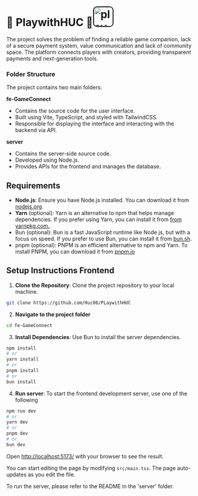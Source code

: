 # 🚀 **PlaywithHUC** 🚀<img alt="play" src="https://github.com/user-attachments/assets/b7ed8787-0f42-49de-8ad0-ffcd653c71c1" style="width: 50px; height: 50px; border: 2px solid #000; border-radius: 10px;">
The project solves the problem of finding a reliable game companion, lack of a secure payment system, value communication and lack of community space. The platform connects players with creators, providing transparent payments and next-generation tools.

### Folder Structure

The project contains two main folders:

**fe-GameConnect**

 - Contains the source code for the user interface.
 - Built using Vite, TypeScript, and styled with TailwindCSS.
 - Responsible for displaying the interface and interacting with the backend via API.
   
**server**

 - Contains the server-side source code.
 - Developed using Node.js.
 - Provides APIs for the frontend and manages the database.

## Requirements
- **Node.js**: Ensure you have Node.js installed. You can download it from [nodejs.org](https://nodejs.org/).
- **Yarn** (optional): Yarn is an alternative to npm that helps manage dependencies. If you prefer using Yarn, you can install it from [from yarnpkg.com.](https://yarnpkg.com/).
- Bun (optional): Bun is a fast JavaScript runtime like Node.js, but with a focus on speed. If you prefer to use Bun, you can install it from [bun.sh]([https://bun.sh/]).
- pnpm (optional): PNPM is an efficient alternative to npm and Yarn. To install PNPM, you can download it from [pnpm.io]([https://pnpm.io/])

## Setup Instructions Frontend
1. **Clone the Repository**: Clone the project repository to your local machine.
```bash
git clone https://github.com/Huc06/PLaywithHUC
```
2. **Navigate to the project folder**
```bash
cd fe-GameConnect  
```
3. **Install Dependencies**: Use Bun to install the server dependencies.
```bash
npm install
# or
yarn install
# or
pnpm install
# or
bun install
```
4. **Run server**: To start the frontend development server, use one of the following
```bash
npm run dev
# or
yarn dev
# or
pnpm dev
# or
bun dev
```
Open [http://localhost:5173/](http://localhost:5173) with your browser to see the result.

You can start editing the page by modifying `src/main.tsx`. The page auto-updates as you edit the file.

To run the server, please refer to the README in the 'server' folder.
